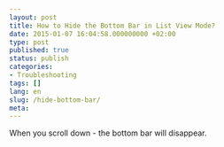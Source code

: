 ```yaml
---
layout: post
title: How to Hide the Bottom Bar in List View Mode?
date: 2015-01-07 16:04:58.000000000 +02:00
type: post
published: true
status: publish
categories:
- Troubleshooting
tags: []
lang: en
slug: /hide-bottom-bar/
meta:
---
```


When you scroll down - the bottom bar will disappear.